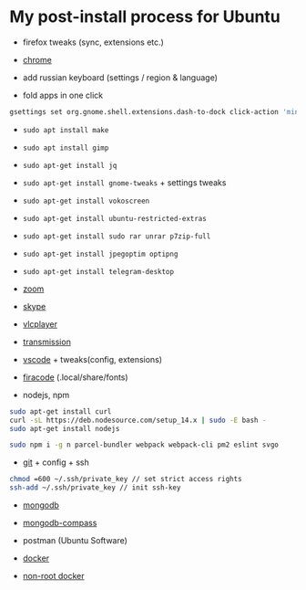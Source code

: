 # My post-install process for Ubuntu

- firefox tweaks (sync, extensions etc.)
- [chrome](https://www.google.com/intl/en/chrome/)

- add russian keyboard (settings / region & language)
- fold apps in one click

```sh
gsettings set org.gnome.shell.extensions.dash-to-dock click-action 'minimize'
```

- `sudo apt install make`
- `sudo apt install gimp`
- `sudo apt-get install jq`
- `sudo apt-get install gnome-tweaks` + settings tweaks
- `sudo apt-get install vokoscreen`
- `sudo apt-get install ubuntu-restricted-extras`
- `sudo apt-get install sudo rar unrar p7zip-full`
- `sudo apt-get install jpegoptim optipng`

- `sudo apt-get install telegram-desktop`
- [zoom](https://zoom.us/download#client_4meeting)
- [skype](https://www.skype.com/ru/get-skype)
- [vlcplayer](https://www.videolan.org/vlc/index.ru.html)
- [transmission](https://linuxhint.com/transmission-bittorrent-client-linux/)

- [vscode](https://code.visualstudio.com/) + tweaks(config, extensions)
- [firacode](https://github.com/tonsky/FiraCode) (.local/share/fonts)
- nodejs, npm

```sh
sudo apt-get install curl
curl -sL https://deb.nodesource.com/setup_14.x | sudo -E bash -
sudo apt-get install nodejs
```

```sh
sudo npm i -g n parcel-bundler webpack webpack-cli pm2 eslint svgo
```

- [git](https://git-scm.com/) + config + ssh

```sh
chmod =600 ~/.ssh/private_key // set strict access rights
ssh-add ~/.ssh/private_key // init ssh-key
```

- [mongodb](https://docs.mongodb.com/manual/tutorial/install-mongodb-on-ubuntu/)
- [mongodb-compass](https://www.mongodb.com/try/download/compass)
- postman (Ubuntu Software)

- [docker](https://docs.docker.com/engine/install/ubuntu/)
- [non-root docker](https://docs.docker.com/engine/install/linux-postinstall/)

